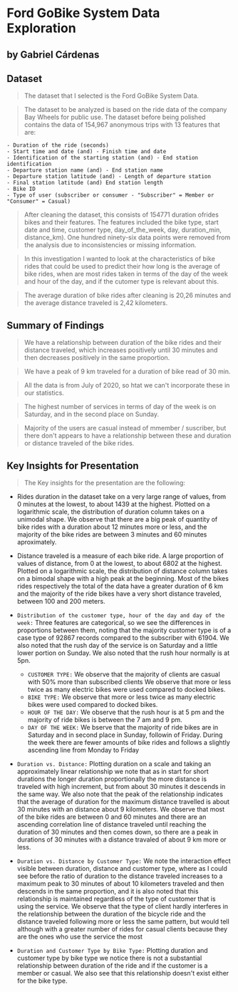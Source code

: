 # Ford GoBike System Data Exploration
## by Gabriel Cárdenas


## Dataset

> The dataset that I selected is the Ford GoBike System Data.

> The dataset to be analyzed is based on the ride data of the company Bay Wheels for public use. The dataset before being polished contains the data of 154,967 anonymous trips with 13 features that are:

    - Duration of the ride (seconds)
    - Start time and date (and) - Finish time and date
    - Identification of the starting station (and) - End station identification
    - Departure station name (and) - End station name
    - Departure station latitude (and) - Length of departure station
    - Final station latitude (and) End station length
    - Bike ID
    - Type of user (subscriber or consumer - "Subscriber" = Member or "Consumer" = Casual)

> After cleaning the dataset, this consists of 154771 duration ofrides bikes and their features. The features included the bike type, start date and time, customer type, day_of_the_week, day, duration_min, distance_km). One hundred ninety-six data points were removed from the analysis due to inconsistencies or missing information.

> In this investigation I wanted to look at the characteristics of bike rides that could be used to predict their how long is the average of bike rides, when are most rides taken in terms of the day of the week and hour of the day, and if the cutomer type is relevant about this.

> The average duration of bike rides after cleaning is 20,26 minutes and the average distance traveled is 2,42 kilometers.


## Summary of Findings

> We have a relationship between duration of the bike rides and their distance traveled, which increases positively until 30 minutes and then decreases positively in the same proportion.

> We have a peak of 9 km traveled for a duration of bike read of 30 min.

> All the data is from July of 2020, so htat we can't incorporate these in our statistics.

> The highest number of services in terms of day of the week is on Saturday, and in the second place on Sunday.

> Majority of the users are casual instead of mmember / suscriber, but there don't appears to have a relationship between these and duration or distance traveled of the bike rides.


## Key Insights for Presentation

> The Key insights for the presentation are the following:

- Rides duration in the dataset take on a very large range of values, from 0 minutes at the lowest, to about 1439 at the highest. Plotted on a logarithmic scale, the distribution of duration column takes on a unimodal shape. We observe that there are a big peak of quantity of bike rides with a duration about 12 minutes more or less, and the majority of the bike rides are between 3 minutes and 60 minutes aproximately.

- Distance traveled is a measure of each bike ride. A large proportion of values of distance, from 0 at the lowest, to about 6802 at the highest. Plotted on a logarithmic scale, the distribution of distance column takes on a bimodal shape with a high peak at the beginning. Most of the bikes rides respectively the total of the data have a greater duration of 6 km and the majority of the ride bikes have a very short distance traveled, between 100 and 200 meters.

- `Distribution of the customer type, hour of the day and day of the week:` Three features are categorical, so we see the differences in proportions between them, noting that the majority customer type is of a case type of 92867 records compared to the subscriber with 61904. We also noted that the rush day of the service is on Saturday and a little lower portion on Sunday. We also noted that the rush hour normally is at 5pn.
    - `CUSTOMER TYPE:` We observe that the majority of clients are casual with 50% more than subscribed clients We observe that more or less twice as many electric bikes were used compared to docked bikes.
    - `BIKE TYPE:` We observe that more or less twice as many electric bikes were used compared to docked bikes.
    - `HOUR OF THE DAY:` We observe that the rush hour is at 5 pm and the majority of ride bikes is between the 7 am and 9 pm.
    - `DAY OF THE WEEK:` We bserve that the majority of ride bikes are in Saturday and in second place in Sunday, followin of Friday. During the week there are fewer amounts of bike rides and follows a slightly ascending line from Monday to Friday

- `Duration vs. Distance:` Plotting duration on a scale and taking an approximately linear relationship we note that as in start for short durations the longer duration proportionally the more distance is traveled with high increment, but from about 30 minutes it descends in the same way. We also note that the peak of the relationship indicates that the average of duration for the maximum distance travelled is about 30 minutes with an distance about 9 kilometers. We observe that most of the bike rides are between 0 and 60 minutes and there are an ascending correlation line of distance traveled until reaching the duration of 30 minutes and then comes down, so there are a peak in durations of 30 minutes with a distance travaled of about 9 km more or less.

- `Duration vs. Distance by Customer Type:` We note the interaction effect visible between duration, distance and customer type, where as I could see before the ratio of duration to the distance traveled increases to a maximum peak to 30 minutes of about 10 kilometers traveled and then descends in the same proportion, and it is also noted that this relationship is maintained regardless of the type of customer that is using the service. We observe that the type of client hardly interferes in the relationship between the duration of the bicycle ride and the distance traveled following more or less the same pattern, but would tell although with a greater number of rides for casual clients because they are the ones who use the service the most

- `Duration and Customer Type by Bike Type:` Plotting duration and customer type by bike type we notice there is not a substantial relationship between duration of the ride and if the customer is a member or casual. We also see that this relationship doesn't exist either for the bike type.

